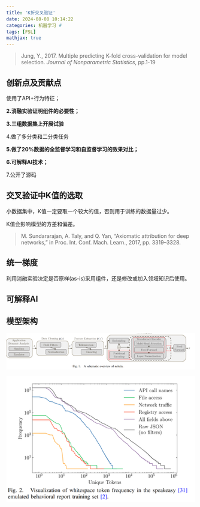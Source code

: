 ```yaml
---
title: 'K折交叉验证'
date: 2024-08-08 10:14:22
categories: 机器学习 #
tags: [FSL]
mathjax: true
---
```

> Jung, Y., 2017. Multiple predicting K-fold cross-validation for model selection. *Journal of Nonparametric Statistics*, pp.1-19 

## 创新点及贡献点

使用了API+行为特征；

**2.消融实验证明组件的必要性；**

**3.三组数据集上开展试验**

4.做了多分类和二分类任务

**5.做了20%数据的全监督学习和自监督学习的效果对比；**

**6.可解释AI技术；**

7.公开了源码



## 交叉验证中K值的选取

小数据集中，K值一定要取一个较大的值，否则用于训练的数据量过少。

K值会影响模型的方差和偏差。

> M. Sundararajan, A. Taly, and Q. Yan, “Axiomatic attribution for deep networks,” in Proc. Int. Conf. Mach. Learn., 2017, pp. 3319–3328.

## 统一梯度





利用消融实验决定是否原样(as-is)采用组件，还是修改或加入领域知识后使用。



## 可解释AI



## 模型架构

![1718876991680](MC02/1718876991680.png)





![1718877146120](MC02/1718877146120.png)